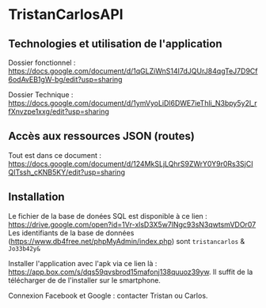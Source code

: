 # TristanCarlosAPI
## Technologies et utilisation de l'application
Dossier fonctionnel :
https://docs.google.com/document/d/1qGLZiWnS14I7dJQUrJ84qgTeJ7D9Cf6odAvEB1gW-bg/edit?usp=sharing

Dossier Technique :
https://docs.google.com/document/d/1ymVyoLiDl6DWE7ieThli_N3bpy5y2l_rfXnvzpe1xxg/edit?usp=sharing

## Accès aux ressources JSON (routes)

Tout est dans ce document : <br />
https://docs.google.com/document/d/124MkSLjLQhrS9ZWrY0Y9r0Rs3SjCIQITssh_cKNB5KY/edit?usp=sharing

## Installation

Le fichier de la base de donées SQL est disponible à ce lien : https://drive.google.com/open?id=1Vr-xlsD3X5w7lNgc93sN3qwtsmVDOr07<br />
Les identifiants de la base de données (https://www.db4free.net/phpMyAdmin/index.php) sont `tristancarlos` & `Jo33b42y&`

Installer l'application avec l'apk via ce lien là : https://app.box.com/s/dqs59qvsbrod15mafonj138quuoz39yw. Il suffit de la télécharger de de l'installer sur le smartphone.

Connexion Facebook et Google : contacter Tristan ou Carlos.
